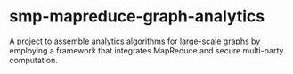 # smp-mapreduce-graph-analytics
A project to assemble analytics algorithms for large-scale graphs by employing a framework that integrates MapReduce and secure multi-party computation.
